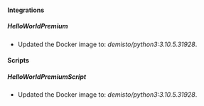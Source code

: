 
#### Integrations
##### HelloWorldPremium
- Updated the Docker image to: *demisto/python3:3.10.5.31928*.


#### Scripts
##### HelloWorldPremiumScript
- Updated the Docker image to: *demisto/python3:3.10.5.31928*.